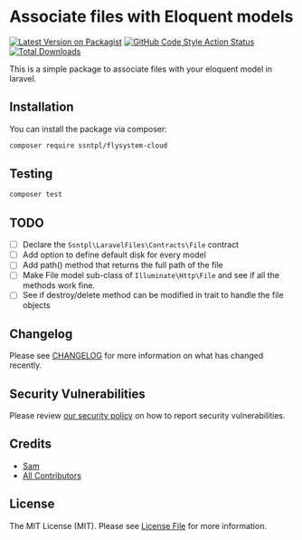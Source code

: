 
# Associate files with Eloquent models

[![Latest Version on Packagist](https://img.shields.io/packagist/v/ssntpl/laravel-files.svg?style=flat-square)](https://packagist.org/packages/ssntpl/laravel-files)
[![GitHub Code Style Action Status](https://img.shields.io/github/workflow/status/ssntpl/laravel-files/Check%20&%20fix%20styling?label=code%20style)](https://github.com/ssntpl/laravel-files/actions?query=workflow%3A"Check+%26+fix+styling"+branch%3Amain)
[![Total Downloads](https://img.shields.io/packagist/dt/ssntpl/laravel-files.svg?style=flat-square)](https://packagist.org/packages/ssntpl/laravel-files)

This is a simple package to associate files with your eloquent model in laravel. 

## Installation

You can install the package via composer:

```bash
composer require ssntpl/flysystem-cloud
```

## Testing

```bash
composer test
```

## TODO
- [ ] Declare the `Ssntpl\LaravelFiles\Contracts\File` contract
- [ ] Add option to define default disk for every model
- [ ] Add path() method that returns the full path of the file
- [ ] Make File model sub-class of `Illuminate\Http\File` and see if all the methods work fine.
- [ ] See if destroy/delete method can be modified in trait to handle the file objects

## Changelog

Please see [CHANGELOG](CHANGELOG.md) for more information on what has changed recently.


## Security Vulnerabilities

Please review [our security policy](../../security/policy) on how to report security vulnerabilities.

## Credits

- [Sam](https://github.com/ssntpl)
- [All Contributors](../../contributors)

## License

The MIT License (MIT). Please see [License File](LICENSE.md) for more information.

